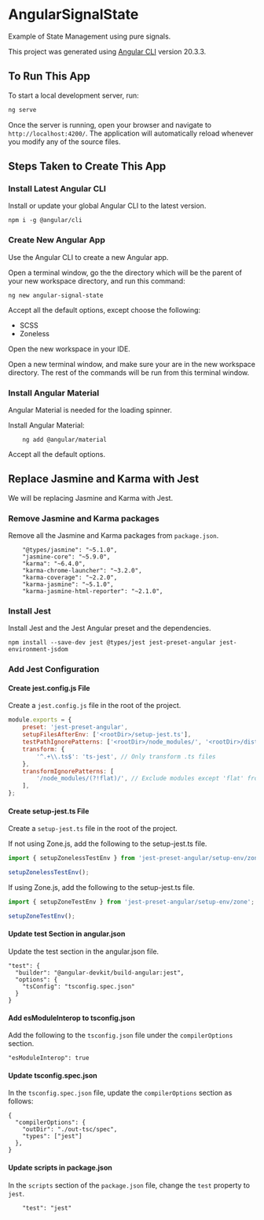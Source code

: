 # AngularSignalState

Example of State Management using pure signals.

This project was generated using [Angular CLI](https://github.com/angular/angular-cli) version 20.3.3.

## To Run This App

To start a local development server, run:

```bash
ng serve
```

Once the server is running, open your browser and navigate to `http://localhost:4200/`. The application will automatically reload whenever you modify any of the source files.

## Steps Taken to Create This App

### Install Latest Angular CLI

Install or update your global Angular CLI to the latest version.

```
npm i -g @angular/cli
```

### Create New Angular App

Use the Angular CLI to create a new Angular app.

Open a terminal window, go the the directory which will be the parent of your new workspace directory, and run this command:

```
ng new angular-signal-state
```

Accept all the default options, except choose the following:

* SCSS
* Zoneless

Open the new workspace in your IDE.

Open a new terminal window, and make sure your are in the new workspace directory. The rest of the commands will be run from this terminal window.


### Install Angular Material

Angular Material is needed for the loading spinner.

Install Angular Material:

```
    ng add @angular/material
```

Accept all the default options.

## Replace Jasmine and Karma with Jest

We will be replacing Jasmine and Karma with Jest.

### Remove Jasmine and Karma packages

Remove all the Jasmine and Karma packages from `package.json`.

```
    "@types/jasmine": "~5.1.0",
    "jasmine-core": "~5.9.0",
    "karma": "~6.4.0",
    "karma-chrome-launcher": "~3.2.0",
    "karma-coverage": "~2.2.0",
    "karma-jasmine": "~5.1.0",
    "karma-jasmine-html-reporter": "~2.1.0",
```

### Install Jest

Install Jest and the Jest Angular preset and the dependencies.

```
npm install --save-dev jest @types/jest jest-preset-angular jest-environment-jsdom
```

### Add Jest Configuration

#### Create jest.config.js File

Create a `jest.config.js` file in the root of the project.

```javascript
module.exports = {
    preset: 'jest-preset-angular',
    setupFilesAfterEnv: ['<rootDir>/setup-jest.ts'],
    testPathIgnorePatterns: ['<rootDir>/node_modules/', '<rootDir>/dist/'],
    transform: {
        '^.+\\.ts$': 'ts-jest', // Only transform .ts files
    },
    transformIgnorePatterns: [
        '/node_modules/(?!flat)/', // Exclude modules except 'flat' from transformation
    ],
};
```

#### Create setup-jest.ts File

Create a `setup-jest.ts` file in the root of the project.

If not using Zone.js, add the following to the setup-jest.ts file.
```javascript
import { setupZonelessTestEnv } from 'jest-preset-angular/setup-env/zoneless';

setupZonelessTestEnv();
```

If using Zone.js, add the following to the setup-jest.ts file.
```typescript
import { setupZoneTestEnv } from 'jest-preset-angular/setup-env/zone';

setupZoneTestEnv();
```

#### Update test Section in angular.json

Update the test section in the angular.json file.

```
"test": {
  "builder": "@angular-devkit/build-angular:jest",
  "options": {
    "tsConfig": "tsconfig.spec.json"
  }
}
```

#### Add esModuleInterop to tsconfig.json

Add the following to the `tsconfig.json` file under the `compilerOptions` section.

```
"esModuleInterop": true
```

#### Update tsconfig.spec.json

In the `tsconfig.spec.json` file, update the `compilerOptions` section as follows:

```
{
  "compilerOptions": {
    "outDir": "./out-tsc/spec",
    "types": ["jest"]
  },
}
```

#### Update scripts in package.json

In the `scripts` section of the `package.json` file, change the `test` property to `jest`.

```
    "test": "jest"
```

